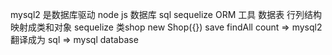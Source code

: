 mysql2 是数据库驱动 node js 数据库 sql
sequelize ORM 工具 数据表 行列结构 映射成类和对象
sequelize 类shop new Shop({}) 
save findAll count
=> mysql2 翻译成为 sql => mysql database 